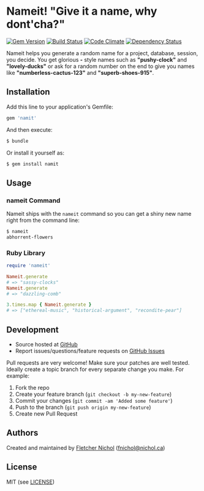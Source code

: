 # <a name="title"></a> Nameit! "Give it a name, why dont'cha?"

[![Gem Version](https://badge.fury.io/rb/nameit.png)](http://badge.fury.io/rb/nameit)
[![Build Status](https://secure.travis-ci.org/fnichol/nameit.png)](http://travis-ci.org/fnichol/nameit)
[![Code Climate](https://codeclimate.com/github/fnichol/nameit.png)](https://codeclimate.com/github/fnichol/nameit)
[![Dependency Status](https://gemnasium.com/fnichol/nameit.png)](https://gemnasium.com/fnichol/nameit)

Nameit helps you generate a random name for a project, database, session, you decide. You get glorious **<adjective>-<noun>** style names such as **"pushy-clock"** and **"lovely-ducks"** or ask for a random number on the end to give you names like **"numberless-cactus-123"** and **"superb-shoes-915"**.

## <a name="installation"></a> Installation

Add this line to your application's Gemfile:

```ruby
gem 'namit'
```

And then execute:

```sh
$ bundle
```

Or install it yourself as:

```sh
$ gem install namit
```

## <a name="usage"></a> Usage

### <a name="usage-bin"></a> nameit Command

Nameit ships with the `nameit` command so you can get a shiny new name right from the command line:

```sh
$ nameit
abhorrent-flowers
```

### <a name="usage-ruby"></a> Ruby Library

```ruby
require 'nameit'

Nameit.generate
# => "sassy-clocks"
Nameit.generate
# => "dazzling-comb"

3.times.map { Nameit.generate }
# => ["ethereal-music", "historical-argument", "recondite-pear"]
```

## <a name="development"></a> Development

* Source hosted at [GitHub][repo]
* Report issues/questions/feature requests on [GitHub Issues][issues]

Pull requests are very welcome! Make sure your patches are well tested.
Ideally create a topic branch for every separate change you make. For
example:

1. Fork the repo
2. Create your feature branch (`git checkout -b my-new-feature`)
3. Commit your changes (`git commit -am 'Added some feature'`)
4. Push to the branch (`git push origin my-new-feature`)
5. Create new Pull Request

## <a name="authors"></a> Authors

Created and maintained by [Fletcher Nichol][fnichol] (<fnichol@nichol.ca>)

## <a name="license"></a> License

MIT (see [LICENSE][license])

[license]:      https://github.com/fnichol/nameit/blob/master/LICENSE.txt
[fnichol]:      https://github.com/fnichol
[repo]:         https://github.com/fnichol/nameit
[issues]:       https://github.com/fnichol/nameit/issues
[contributors]: https://github.com/fnichol/nameit/contributors
